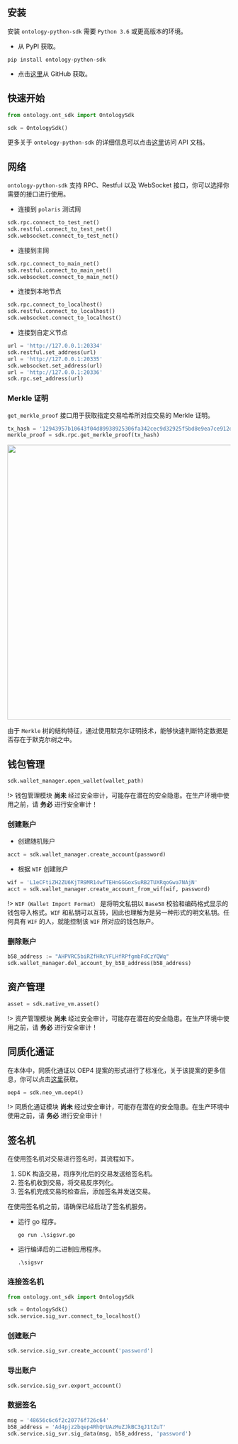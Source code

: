 
## 安装

安装 `ontology-python-sdk` 需要 `Python 3.6` 或更高版本的环境。

- 从 PyPI 获取。

```shell
pip install ontology-python-sdk
```

- 点击[这里](https://github.com/ontio/ontology-python-sdk/releases)从 GitHub 获取。

## 快速开始

```python
from ontology.ont_sdk import OntologySdk

sdk = OntologySdk()
```

更多关于 `ontology-python-sdk` 的详细信息可以点击[这里](https://apidoc.ont.io/pythonsdk/)访问 API 文档。

## 网络

`ontology-python-sdk` 支持 RPC、Restful 以及 WebSocket 接口，你可以选择你需要的接口进行使用。

- 连接到 `polaris` 测试网

```python
sdk.rpc.connect_to_test_net()
sdk.restful.connect_to_test_net()
sdk.websocket.connect_to_test_net()
```

- 连接到主网

```python
sdk.rpc.connect_to_main_net()
sdk.restful.connect_to_main_net()
sdk.websocket.connect_to_main_net()
```

- 连接到本地节点

```python
sdk.rpc.connect_to_localhost()
sdk.restful.connect_to_localhost()
sdk.websocket.connect_to_localhost()
```

- 连接到自定义节点

```python
url = 'http://127.0.0.1:20334'
sdk.restful.set_address(url)
url = 'http://127.0.0.1:20335'
sdk.websocket.set_address(url)
url = 'http://127.0.0.1:20336'
sdk.rpc.set_address(url)
```

### Merkle 证明

`get_merkle_proof` 接口用于获取指定交易哈希所对应交易的 Merkle 证明。

```python
tx_hash = '12943957b10643f04d89938925306fa342cec9d32925f5bd8e9ea7ce912d16d3'
merkle_proof = sdk.rpc.get_merkle_proof(tx_hash)
```

<div align="center"><img src="https://raw.githubusercontent.com/ontio/documentation/master/dev-website-docs/assets/SDKs/merkle-tree.png" width="620px"></div>

<p class = "info">由于 <code>Merkle</code> 树的结构特征，通过使用默克尔证明技术，能够快速判断特定数据是否存在于默克尔树之中。</p>

## 钱包管理

```python
sdk.wallet_manager.open_wallet(wallet_path)
```

!> 钱包管理模块 **尚未** 经过安全审计，可能存在潜在的安全隐患。在生产环境中使用之前，请 **务必** 进行安全审计！

### 创建账户

- 创建随机账户

```python
acct = sdk.wallet_manager.create_account(password)
```

- 根据 `WIF` 创建账户

```python
wif = 'L1eCFtiZH2ZU6KjTR9MR14wfTEHnGGGoxSuRB2TUXRqoGwa7NAjN'
acct = sdk.wallet_manager.create_account_from_wif(wif, password)
```

!> <code>WIF（Wallet Import Format）</code> 是将明文私钥以 <code>Base58</code> 校验和编码格式显示的钱包导入格式。<code>WIF</code> 和私钥可以互转，因此也理解为是另一种形式的明文私钥。任何具有 <code>WIF</code> 的人，就能控制该 <code>WIF</code> 所对应的钱包账户。

### 删除账户

```python
b58_address := "AHPVRC5biRZfHRcYFLHfRPfgmbFdCzYQWq"
sdk.wallet_manager.del_account_by_b58_address(b58_address)
```

## 资产管理

```python
asset = sdk.native_vm.asset()
```

!> 资产管理模块 **尚未** 经过安全审计，可能存在潜在的安全隐患。在生产环境中使用之前，请 **务必** 进行安全审计！

## 同质化通证

在本体中，同质化通证以 OEP4 提案的形式进行了标准化，关于该提案的更多信息，你可以点击[这里](https://github.com/ontio/OEPs/blob/master/OEPS/OEP-4.mediawiki)获取。

```python
oep4 = sdk.neo_vm.oep4()
```

!> 同质化通证模块 **尚未** 经过安全审计，可能存在潜在的安全隐患。在生产环境中使用之前，请 **务必** 进行安全审计！

## 签名机

在使用签名机对交易进行签名时，其流程如下。

1. SDK 构造交易，将序列化后的交易发送给签名机。
2. 签名机收到交易，将交易反序列化。
3. 签名机完成交易的检查后，添加签名并发送交易。

<section class = "warning">
在使用签名机之前，请确保已经启动了签名机服务。
  <ul>
    <li>运行 go 程序。</li>
    <pre v-pre="" data-lang="shell"><code class="lang-shell">go run .\sigsvr.go</code></pre>
    <li>运行编译后的二进制应用程序。</li>
    <pre v-pre="" data-lang="shell"><code class="lang-shell">.\sigsvr</code></pre>
  </ul>
</section>

### 连接签名机

```python
from ontology.ont_sdk import OntologySdk

sdk = OntologySdk()
sdk.service.sig_svr.connect_to_localhost()
```

### 创建账户

```python
sdk.service.sig_svr.create_account('password')
```

### 导出账户

```python
sdk.service.sig_svr.export_account()
```

### 数据签名

```python
msg = '48656c6c6f2c20776f726c64'
b58_address = 'Ad4pjz2bqep4RhQrUAzMuZJkBC3qJ1tZuT'
sdk.service.sig_svr.sig_data(msg, b58_address, 'password')
```
